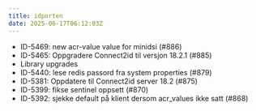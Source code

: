 ```yaml
---
title: idporten
date: 2025-06-17T06:12:03Z
---
```

- ID-5469: new acr-value value for minidsi (#886)
- ID-5465: Oppgradere Connect2id til versjon 18.2.1 (#885)
- Library upgrades
- ID-5440: lese redis passord fra system properties (#879)
- ID-5381: Oppdatere til Connect2id server 18.2 (#875)
- ID-5399: fikse sentinel oppsett (#870)
- ID-5392: sjekke default på klient dersom acr_values ikke satt (#868)


